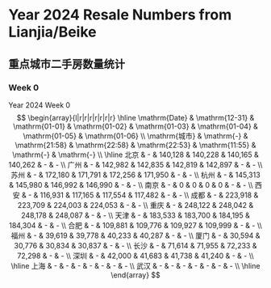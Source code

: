 # Year 2024 Resale Numbers from Lianjia/Beike

## 重点城市二手房数量统计



### Week 0

$\text{Year 2024 Week 0}$
$$
\begin{array}{l|r|r|r|r|r|r|r}
\hline
\mathrm{Date} & \mathrm{12-31} & \mathrm{01-01} & \mathrm{01-02} & \mathrm{01-03} & \mathrm{01-04} & \mathrm{01-05} & \mathrm{01-06} \\
\mathrm{城市} & \mathrm{-} & \mathrm{21:58} & \mathrm{22:58} & \mathrm{22:53} & \mathrm{11:55} & \mathrm{-} & \mathrm{-} \\
\hline
北京 & - & 140,128 & 140,228 & 140,165 & 140,262 & - & - \\
广州 & - & 142,982 & 142,835 & 142,819 & 142,897 & - & - \\
苏州 & - & 172,180 & 171,791 & 172,256 & 171,950 & - & - \\
杭州 & - & 145,313 & 145,980 & 146,992 & 146,990 & - & - \\
南京 & - & 0 & 0 & 0 & 0 & - & - \\
西安 & - & 116,931 & 117,165 & 117,554 & 117,482 & - & - \\
成都 & - & 223,918 & 223,709 & 224,003 & 224,053 & - & - \\
重庆 & - & 248,122 & 248,042 & 248,178 & 248,087 & - & - \\
天津 & - & 183,533 & 183,700 & 184,195 & 184,304 & - & - \\
合肥 & - & 109,881 & 109,776 & 109,927 & 109,999 & - & - \\
福州 & - & 39,619 & 39,778 & 40,233 & 40,287 & - & - \\
厦门 & - & 30,594 & 30,776 & 30,834 & 30,837 & - & - \\
长沙 & - & 71,614 & 71,955 & 72,233 & 72,298 & - & - \\
深圳 & - & 42,000 & 41,683 & 41,738 & 41,240 & - & - \\
\hline
上海 & - & - & - & - & - & - & - \\
武汉 & - & - & - & - & - & - & - \\
\hline
\end{array}
$$

